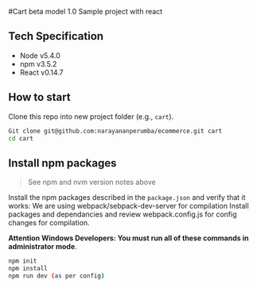 #Cart beta model 1.0
Sample project with react

## Tech Specification
- Node v5.4.0
- npm  v3.5.2
- React v0.14.7

## How to start
Clone this repo into new project folder (e.g., `cart`).
```bash
Git clone git@github.com:narayananperumba/ecommerce.git cart
cd cart
```
## Install npm packages

> See npm and nvm version notes above

Install the npm packages described in the `package.json` and verify that it works:
We are using webpack/sebpack-dev-server for compilation
Install packages and dependancies and review webpack.config.js for config changes for compilation.

**Attention Windows Developers:  You must run all of these commands in administrator mode**.

```bash
npm init
npm install
npm run dev (as per config)
```
